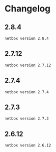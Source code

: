 # Changelog

## 2.8.4
	netbox version 2.8.4

## 2.7.12
	netbox version 2.7.12

## 2.7.4
	netbox version 2.7.4

## 2.7.3
	netbox version 2.7.3

## 2.6.12
	netbox version 2.6.12
